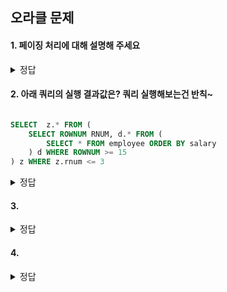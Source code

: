 ## 오라클 문제

#### 1. 페이징 처리에 대해 설명해 주세요

<details>
<summary>정답</summary>
<div markdown="1">    
  SELECT 결과물에서 n행씩 끊어서 화면에 보여주는 것
</div>
</details>

#### 2. 아래 쿼리의 실행 결과값은? 쿼리 실행해보는건 반칙~

```sql

SELECT  z.* FROM (
    SELECT ROWNUM RNUM, d.* FROM (
        SELECT * FROM employee ORDER BY salary
    ) d WHERE ROWNUM >= 15
) z WHERE z.rnum <= 3

```

<details>
<summary>정답</summary>
<div markdown="1">    
  검색 결과 없음
  이유는? WHERE절에서 ROWNUM을 1을 넣었을 때 FALSE가 나오는 조건이 있다면 조건이 성립되지 않는다.
</div>
</details>


#### 3.


<details>
<summary>정답</summary>
<div markdown="1">    
  
  
</div>
</details>



#### 4.


<details>
<summary>정답</summary>
<div markdown="1">    
  
  
</div>
</details>
